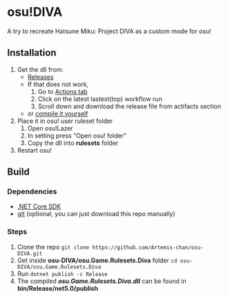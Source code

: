 # osu!DIVA
A try to recreate Hatsune Miku: Project DIVA as a custom mode for osu!

## Installation
1. Get the dll from:
    - [Releases](https://github.com/Artemis-chan/osu-DIVA/releases)
    - If that does not work,
        1. Go to [Actions tab](https://github.com/Artemis-chan/osu-DIVA/actions?query=workflow%3Adotnet-debug+is%3Asuccess+workflow%3Adotnet-release)
        2. Click on the latest lastest(top) workflow run
        3. Scroll down and download the release file from actifacts section
    - or [compile it yourself](#build)
2. Place it in osu! user ruleset folder
    1. Open osu!Lazer
    2. In setting press "Open osu! folder"
    3. Copy the dll into **rulesets** folder
3. Restart osu!

## Build
### Dependencies
* [.NET Core SDK](https://dotnet.microsoft.com/download/dotnet-core)
* [git](https://git-scm.com/downloads) (optional, you can just download this repo manually)
### Steps
1. Clone the repo
`git clone https://github.com/Artemis-chan/osu-DIVA.git`
2. Get inside **osu-DIVA/osu.Game.Rulesets.Diva** folder
`cd osu-DIVA/osu.Game.Rulesets.Diva`
3. Run `dotnet publish -c Release`
4. The compiled ***osu.Game.Rulesets.Diva.dll*** can be found in **bin/Release/net5.0/publish**
